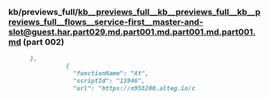### kb/previews_full/kb__previews_full__kb__previews_full__kb__previews_full__flows__service-first__master-and-slot@guest.har.part029.md.part001.md.part001.md.part001.md (part 002)

```md
      },
                {
                  "functionName": "At",
                  "scriptId": "13946",
                  "url": "https://n958200.alteg.io/c
```

```
